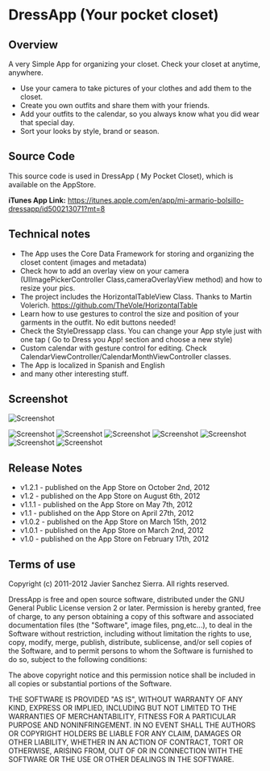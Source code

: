 DressApp (Your pocket closet)
=============================


## Overview

A very Simple App for organizing your closet. Check your closet at anytime, anywhere.

* Use your camera to take pictures of your clothes and add them to the closet.
* Create you own outfits and share them with your friends.
* Add your outfits to the calendar, so you always know what you did wear that special day.
* Sort your looks by style, brand or season.

## Source Code

This source code is used in DressApp ( My Pocket Closet), which is available on the AppStore.

**iTunes App Link:**   https://itunes.apple.com/en/app/mi-armario-bolsillo-dressapp/id500213071?mt=8

## Technical notes

* The App uses the Core Data Framework for storing and organizing the closet content (images and metadata)
* Check how to add an overlay view on your camera  (UIImagePickerController Class,cameraOverlayView method) and how to resize your pics. 
* The project includes the HorizontalTableView Class.  Thanks to Martin Volerich.   https://github.com/TheVole/HorizontalTable
* Learn how to use gestures to control the size and position of your garments in the outfit. No edit buttons needed!
* Check the StyleDressapp class. You can change your App style just with one tap ( Go to  Dress you App!  section and choose a new style)
* Custom calendar with gesture control for editing. Check CalendarViewController/CalendarMonthViewController classes. 
* The App is localized in Spanish and English
* and many other interesting stuff.

## Screenshot

![Screenshot](https://raw.github.com/osrufung/irregularverbs/master/screenshot1.png)

![Screenshot](https://raw.github.com/jsanchezsierra/DressApp/master/screenshots/screenshot1.jpg)
![Screenshot](https://github.com/jsanchezsierra/DressApp/blob/master/screenshots/screenshot2.jpg)
![Screenshot](https://github.com/jsanchezsierra/DressApp/blob/master/screenshots/screenshot3.jpg)
![Screenshot](https://github.com/jsanchezsierra/DressApp/blob/master/screenshots/screenshot4.jpg)
![Screenshot](https://github.com/jsanchezsierra/DressApp/blob/master/screenshots/screenshot5.jpg)
![Screenshot](https://github.com/jsanchezsierra/DressApp/blob/master/screenshots/screenshot6.jpg)
![Screenshot](https://github.com/jsanchezsierra/DressApp/blob/master/screenshots/screenshot7.jpg)

## Release Notes

* v1.2.1 - published on the App Store  on October 2nd, 2012
* v1.2 - published on the App Store  on August 6th, 2012
* v1.1.1 - published on the App Store  on May 7th, 2012
* v1.1 - published on the App Store  on April 27th, 2012
* v1.0.2 - published on the App Store  on March 15th, 2012
* v1.0.1 - published on the App Store  on March 2nd, 2012
* v1.0 - published on the App Store  on February 17th, 2012


## Terms of use

Copyright (c) 2011-2012 Javier Sanchez Sierra. All rights reserved.

DressApp is free and open source software, distributed under the GNU General Public License version 2 or later. 
Permission is hereby granted, free of charge, to any person obtaining a copy of this software and associated
documentation files (the "Software", image files, png,etc...), to deal in the Software without restriction, including without
limitation the rights to use, copy, modify, merge, publish, distribute, sublicense, and/or sell copies of
the Software, and to permit persons to whom the Software is furnished to do so, subject to the following
conditions:

The above copyright notice and this permission notice shall be included in all copies or substantial
portions of the Software.

THE SOFTWARE IS PROVIDED "AS IS", WITHOUT WARRANTY OF ANY KIND, EXPRESS OR IMPLIED, INCLUDING BUT NOT
LIMITED TO THE WARRANTIES OF MERCHANTABILITY, FITNESS FOR A PARTICULAR PURPOSE AND NONINFRINGEMENT. IN NO
EVENT SHALL THE AUTHORS OR COPYRIGHT HOLDERS BE LIABLE FOR ANY CLAIM, DAMAGES OR OTHER LIABILITY, WHETHER IN
AN ACTION OF CONTRACT, TORT OR OTHERWISE, ARISING FROM, OUT OF OR IN CONNECTION WITH THE SOFTWARE OR THE USE
OR OTHER DEALINGS IN THE SOFTWARE.
